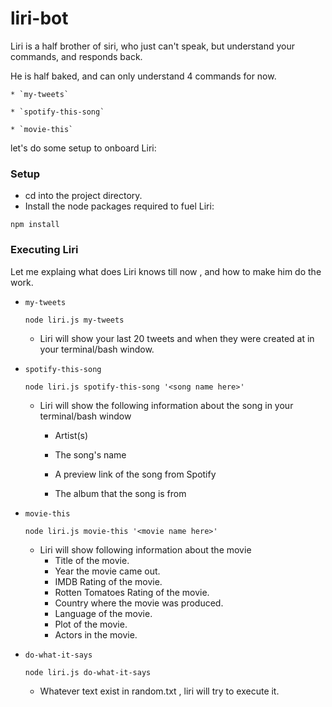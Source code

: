 # liri-bot

Liri is a half brother of siri, who just can't speak, but understand your commands, and responds back.

He is half baked, and can only understand 4 commands for now.

    * `my-tweets`

    * `spotify-this-song`

    * `movie-this`

let's do some setup to onboard Liri:

### Setup

- cd into the project directory.
- Install the node packages required to fuel Liri:

```npm install```

### Executing Liri

Let me explaing what does Liri knows till now , and how to make him do the work.

* ```my-tweets```

    `node liri.js my-tweets`
    - Liri will show your last 20 tweets and when they were created at in your terminal/bash window.
* ```spotify-this-song```

    `node liri.js spotify-this-song '<song name here>'`

    -  Liri will show the following information about the song in your terminal/bash window
     
        * Artist(s)
     
        * The song's name
     
        * A preview link of the song from Spotify
     
        * The album that the song is from
* ```movie-this```

    `node liri.js movie-this '<movie name here>'`
    - Liri will show following information about the movie
         * Title of the movie.
        * Year the movie came out.
        * IMDB Rating of the movie.
        * Rotten Tomatoes Rating of the movie.
        * Country where the movie was produced.
        * Language of the movie.
        * Plot of the movie.
        * Actors in the movie.
* ```do-what-it-says```

    `node liri.js do-what-it-says`
    - Whatever text exist in random.txt , liri will try to execute it.

